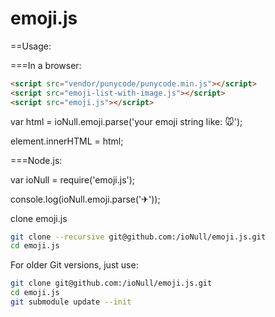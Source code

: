 emoji.js
========

==Usage:

===In a browser:

~~~html
<script src="vendor/punycode/punycode.min.js"></script>
<script src="emoji-list-with-image.js"></script>
<script src="emoji.js"></script>
~~~

var html = ioNull.emoji.parse('your emoji string like: 🐭');

element.innerHTML = html;

===Node.js:

var ioNull = require('emoji.js');

console.log(ioNull.emoji.parse('✈'));

clone emoji.js

~~~ bash
git clone --recursive git@github.com:/ioNull/emoji.js.git
cd emoji.js
~~~

For older Git versions, just use:

~~~ bash
git clone git@github.com:/ioNull/emoji.js.git
cd emoji.js
git submodule update --init
~~~
